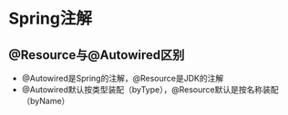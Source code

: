# Spring注解



## @Resource与@Autowired区别

+ @Autowired是Spring的注解，@Resource是JDK的注解
+ @Autowired默认按类型装配（byType），@Resource默认是按名称装配（byName）